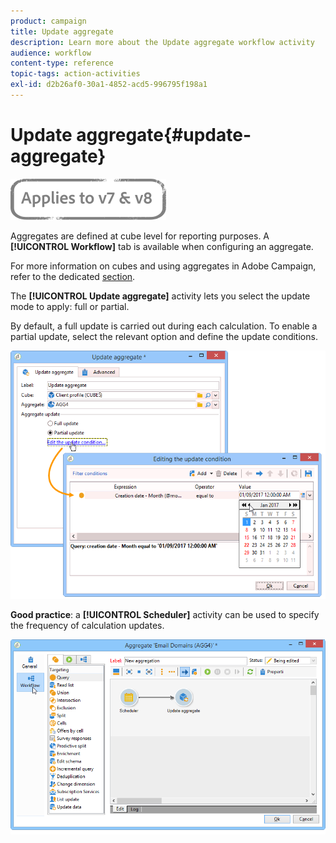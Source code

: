 ```yaml
---
product: campaign
title: Update aggregate
description: Learn more about the Update aggregate workflow activity
audience: workflow
content-type: reference
topic-tags: action-activities
exl-id: d2b26af0-30a1-4852-acd5-996795f198a1
---
```

# Update aggregate{#update-aggregate}

![](../../assets/common.svg)

Aggregates are defined at cube level for reporting purposes. A **[!UICONTROL Workflow]** tab is available when configuring an aggregate.

For more information on cubes and using aggregates in Adobe Campaign, refer to the dedicated [section](../../reporting/using/concepts-and-methodology.md#calculating-and-using-aggregates).

The **[!UICONTROL Update aggregate]** activity lets you select the update mode to apply: full or partial.

By default, a full update is carried out during each calculation. To enable a partial update, select the relevant option and define the update conditions.

![](assets/s_advuser_cube_agregate_05.png)

**Good practice**: a **[!UICONTROL Scheduler]** activity can be used to specify the frequency of calculation updates.

![](assets/s_advuser_cube_agregate_04.png)
